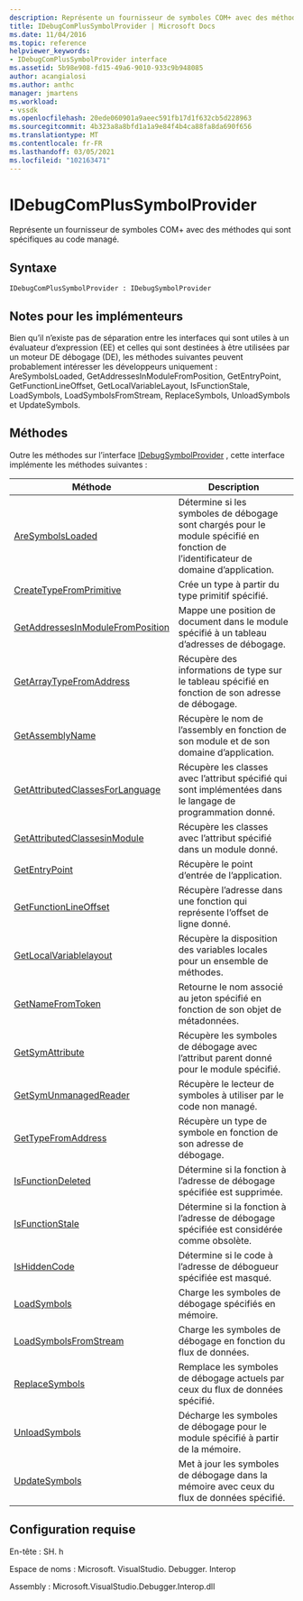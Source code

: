 ```yaml
---
description: Représente un fournisseur de symboles COM+ avec des méthodes qui sont spécifiques au code managé.
title: IDebugComPlusSymbolProvider | Microsoft Docs
ms.date: 11/04/2016
ms.topic: reference
helpviewer_keywords:
- IDebugComPlusSymbolProvider interface
ms.assetid: 5b98e908-fd15-49a6-9010-933c9b948085
author: acangialosi
ms.author: anthc
manager: jmartens
ms.workload:
- vssdk
ms.openlocfilehash: 20ede060901a9aeec591fb17d1f632cb5d228963
ms.sourcegitcommit: 4b323a8a8bfd1a1a9e84f4b4ca88fa8da690f656
ms.translationtype: MT
ms.contentlocale: fr-FR
ms.lasthandoff: 03/05/2021
ms.locfileid: "102163471"
---
```

# <a name="idebugcomplussymbolprovider"></a>IDebugComPlusSymbolProvider
Représente un fournisseur de symboles COM+ avec des méthodes qui sont spécifiques au code managé.

## <a name="syntax"></a>Syntaxe

```
IDebugComPlusSymbolProvider : IDebugSymbolProvider
```

## <a name="notes-for-implementers"></a>Notes pour les implémenteurs
 Bien qu’il n’existe pas de séparation entre les interfaces qui sont utiles à un évaluateur d’expression (EE) et celles qui sont destinées à être utilisées par un moteur DE débogage (DE), les méthodes suivantes peuvent probablement intéresser les développeurs uniquement : AreSymbolsLoaded, GetAddressesInModuleFromPosition, GetEntryPoint, GetFunctionLineOffset, GetLocalVariableLayout, IsFunctionStale, LoadSymbols, LoadSymbolsFromStream, ReplaceSymbols, UnloadSymbols et UpdateSymbols.

## <a name="methods"></a>Méthodes
 Outre les méthodes sur l’interface [IDebugSymbolProvider](../../../extensibility/debugger/reference/idebugsymbolprovider.md) , cette interface implémente les méthodes suivantes :

|Méthode|Description|
|------------|-----------------|
|[AreSymbolsLoaded](../../../extensibility/debugger/reference/idebugcomplussymbolprovider-aresymbolsloaded.md)|Détermine si les symboles de débogage sont chargés pour le module spécifié en fonction de l’identificateur de domaine d’application.|
|[CreateTypeFromPrimitive](../../../extensibility/debugger/reference/idebugcomplussymbolprovider-createtypefromprimitive.md)|Crée un type à partir du type primitif spécifié.|
|[GetAddressesInModuleFromPosition](../../../extensibility/debugger/reference/idebugcomplussymbolprovider-getaddressesinmodulefromposition.md)|Mappe une position de document dans le module spécifié à un tableau d’adresses de débogage.|
|[GetArrayTypeFromAddress](../../../extensibility/debugger/reference/idebugcomplussymbolprovider-getarraytypefromaddress.md)|Récupère des informations de type sur le tableau spécifié en fonction de son adresse de débogage.|
|[GetAssemblyName](../../../extensibility/debugger/reference/idebugcomplussymbolprovider-getassemblyname.md)|Récupère le nom de l’assembly en fonction de son module et de son domaine d’application.|
|[GetAttributedClassesForLanguage](../../../extensibility/debugger/reference/idebugcomplussymbolprovider-getattributedclassesforlanguage.md)|Récupère les classes avec l’attribut spécifié qui sont implémentées dans le langage de programmation donné.|
|[GetAttributedClassesinModule](../../../extensibility/debugger/reference/idebugcomplussymbolprovider-getattributedclassesinmodule.md)|Récupère les classes avec l’attribut spécifié dans un module donné.|
|[GetEntryPoint](../../../extensibility/debugger/reference/idebugcomplussymbolprovider-getentrypoint.md)|Récupère le point d’entrée de l’application.|
|[GetFunctionLineOffset](../../../extensibility/debugger/reference/idebugcomplussymbolprovider-getfunctionlineoffset.md)|Récupère l’adresse dans une fonction qui représente l’offset de ligne donné.|
|[GetLocalVariablelayout](../../../extensibility/debugger/reference/idebugcomplussymbolprovider-getlocalvariablelayout.md)|Récupère la disposition des variables locales pour un ensemble de méthodes.|
|[GetNameFromToken](../../../extensibility/debugger/reference/idebugcomplussymbolprovider-getnamefromtoken.md)|Retourne le nom associé au jeton spécifié en fonction de son objet de métadonnées.|
|[GetSymAttribute](../../../extensibility/debugger/reference/idebugcomplussymbolprovider-getsymattribute.md)|Récupère les symboles de débogage avec l’attribut parent donné pour le module spécifié.|
|[GetSymUnmanagedReader](../../../extensibility/debugger/reference/idebugcomplussymbolprovider-getsymunmanagedreader.md)|Récupère le lecteur de symboles à utiliser par le code non managé.|
|[GetTypeFromAddress](../../../extensibility/debugger/reference/idebugcomplussymbolprovider-gettypefromaddress.md)|Récupère un type de symbole en fonction de son adresse de débogage.|
|[IsFunctionDeleted](../../../extensibility/debugger/reference/idebugcomplussymbolprovider-isfunctiondeleted.md)|Détermine si la fonction à l’adresse de débogage spécifiée est supprimée.|
|[IsFunctionStale](../../../extensibility/debugger/reference/idebugcomplussymbolprovider-isfunctionstale.md)|Détermine si la fonction à l’adresse de débogage spécifiée est considérée comme obsolète.|
|[IsHiddenCode](../../../extensibility/debugger/reference/idebugcomplussymbolprovider-ishiddencode.md)|Détermine si le code à l’adresse de débogueur spécifiée est masqué.|
|[LoadSymbols](../../../extensibility/debugger/reference/idebugcomplussymbolprovider-loadsymbols.md)|Charge les symboles de débogage spécifiés en mémoire.|
|[LoadSymbolsFromStream](../../../extensibility/debugger/reference/idebugcomplussymbolprovider-loadsymbolsfromstream.md)|Charge les symboles de débogage en fonction du flux de données.|
|[ReplaceSymbols](../../../extensibility/debugger/reference/idebugcomplussymbolprovider-replacesymbols.md)|Remplace les symboles de débogage actuels par ceux du flux de données spécifié.|
|[UnloadSymbols](../../../extensibility/debugger/reference/idebugcomplussymbolprovider-unloadsymbols.md)|Décharge les symboles de débogage pour le module spécifié à partir de la mémoire.|
|[UpdateSymbols](../../../extensibility/debugger/reference/idebugcomplussymbolprovider-updatesymbols.md)|Met à jour les symboles de débogage dans la mémoire avec ceux du flux de données spécifié.|

## <a name="requirements"></a>Configuration requise
 En-tête : SH. h

 Espace de noms : Microsoft. VisualStudio. Debugger. Interop

 Assembly : Microsoft.VisualStudio.Debugger.Interop.dll
